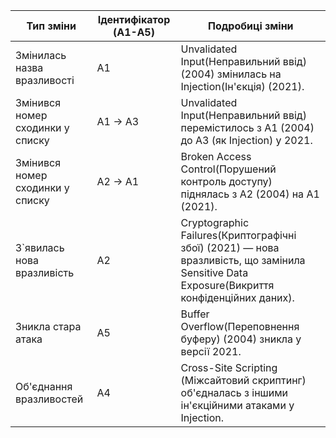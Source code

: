 | Тип зміни                                    | Ідентифікатор (A1-A5) | Подробиці зміни                                                                                       |
|----------------------------------------------|-------------------------|-------------------------------------------------------------------------------------------------------|
| Змінилась назва вразливості                  | A1                      | Unvalidated Input(Неправильний ввід) (2004) змінилась на Injection(Ін'єкція) (2021).|
| Змінився номер сходинки у списку             | A1 -> A3                | Unvalidated Input(Неправильний ввід) перемістилось з A1 (2004) до A3 (як Injection) у 2021. |
| Змінився номер сходинки у списку             | A2 -> A1                | Broken Access Control(Порушений контроль доступу) піднялась з A2 (2004) на A1 (2021). |
| З`явилась нова вразливість                   | A2                      | Cryptographic Failures(Криптографічні збої) (2021) — нова вразливість, що замінила Sensitive Data Exposure(Викриття конфіденційних даних).                                      |
| Зникла стара атака                           | A5                      | Buffer Overflow(Переповнення буферу) (2004) зникла у версії 2021.   |
| Об'єднання вразливостей                      | A4                      | Cross-Site Scripting (Міжсайтовий скриптинг) об'єдналась з іншими ін'єкційними атаками у Injection. |
